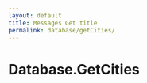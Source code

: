 ```yaml
---
layout: default
title: Messages Get title
permalink: database/getCities/
---
```

# Database.GetCities
